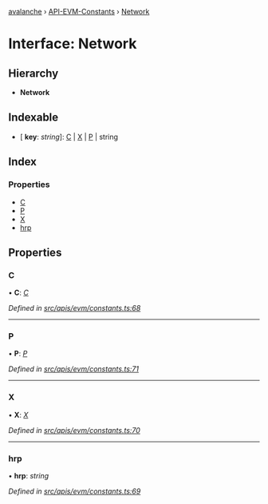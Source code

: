 [avalanche](../README.md) › [API-EVM-Constants](../modules/api_evm_constants.md) › [Network](api_evm_constants.network.md)

# Interface: Network

## Hierarchy

* **Network**

## Indexable

* \[ **key**: *string*\]: [C](api_evm_constants.c.md) | [X](api_evm_constants.x.md) | [P](api_evm_constants.p.md) | string

## Index

### Properties

* [C](api_evm_constants.network.md#c)
* [P](api_evm_constants.network.md#p)
* [X](api_evm_constants.network.md#x)
* [hrp](api_evm_constants.network.md#hrp)

## Properties

###  C

• **C**: *[C](api_evm_constants.c.md)*

*Defined in [src/apis/evm/constants.ts:68](https://github.com/ava-labs/avalanchejs/blob/fa4a637/src/apis/evm/constants.ts#L68)*

___

###  P

• **P**: *[P](api_evm_constants.p.md)*

*Defined in [src/apis/evm/constants.ts:71](https://github.com/ava-labs/avalanchejs/blob/fa4a637/src/apis/evm/constants.ts#L71)*

___

###  X

• **X**: *[X](api_evm_constants.x.md)*

*Defined in [src/apis/evm/constants.ts:70](https://github.com/ava-labs/avalanchejs/blob/fa4a637/src/apis/evm/constants.ts#L70)*

___

###  hrp

• **hrp**: *string*

*Defined in [src/apis/evm/constants.ts:69](https://github.com/ava-labs/avalanchejs/blob/fa4a637/src/apis/evm/constants.ts#L69)*
